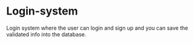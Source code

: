 # Login-system
Login system where the user can login and sign up and you can save the validated info into the database. 

